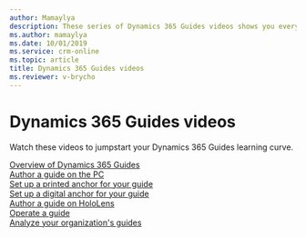 ```yaml
---
author: Mamaylya
description: These series of Dynamics 365 Guides videos shows you everything you need to know to get started with authoring, operating, and analyzing guides.
ms.author: mamaylya
ms.date: 10/01/2019
ms.service: crm-online
ms.topic: article
title: Dynamics 365 Guides videos
ms.reviewer: v-brycho
---
```


# Dynamics 365 Guides videos

Watch these videos to jumpstart your Dynamics 365 Guides learning curve.

[Overview of Dynamics 365 Guides](https://aka.ms/overview)<br>
[Author a guide on the PC](https://aka.ms/pcauthor)<br>
[Set up a printed anchor for your guide](https://aka.ms/guidesprintedanchor)<br>
[Set up a digital anchor for your guide](https://aka.ms/guidesprintedanchor)<br>
[Author a guide on HoloLens](https://aka.ms/guidesprintedanchor)<br>
[Operate a guide](https://aka.ms/guidesprintedanchor)<br>
[Analyze your organization's guides](https://aka.ms/guidesprintedanchor)


